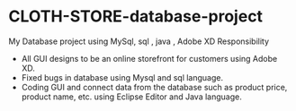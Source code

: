# CLOTH-STORE-database-project
My Database project using MySql, sql , java , Adobe XD
Responsibility
- All GUI designs to be an online storefront for customers using Adobe XD.
- Fixed bugs in database using Mysql and sql language.
- Coding GUI and connect data from the database such as product price, product name, etc. using Eclipse Editor and Java language.
